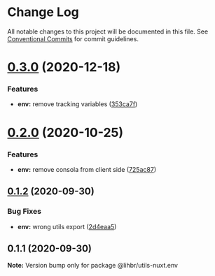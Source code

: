 # Change Log

All notable changes to this project will be documented in this file.
See [Conventional Commits](https://conventionalcommits.org) for commit guidelines.

# [0.3.0](https://github.com/lihbr/utils-nuxt/compare/@lihbr/utils-nuxt.env@0.2.0...@lihbr/utils-nuxt.env@0.3.0) (2020-12-18)


### Features

* **env:** remove tracking variables ([353ca7f](https://github.com/lihbr/utils-nuxt/commit/353ca7fd3cfeff41786eed81c4d323346fad0bc8))





# [0.2.0](https://github.com/lihbr/utils-nuxt/compare/@lihbr/utils-nuxt.env@0.1.2...@lihbr/utils-nuxt.env@0.2.0) (2020-10-25)


### Features

* **env:** remove consola from client side ([725ac87](https://github.com/lihbr/utils-nuxt/commit/725ac87efef52d9a183fd15fa5f320a7fd34743a))





## [0.1.2](https://github.com/lihbr/utils-nuxt/compare/@lihbr/utils-nuxt.env@0.1.1...@lihbr/utils-nuxt.env@0.1.2) (2020-09-30)


### Bug Fixes

* **env:** wrong utils export ([2d4eaa5](https://github.com/lihbr/utils-nuxt/commit/2d4eaa52e5ba64af6c08ff29c1bba8b41f017628))





## 0.1.1 (2020-09-30)

**Note:** Version bump only for package @lihbr/utils-nuxt.env
